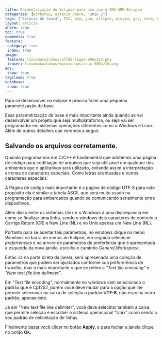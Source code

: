 ```yaml
---
title: Parametrização do Eclipse para uso com o GNU ARM Eclipse
categories: [workshop, estacio_ceara, "2016_2"]
tags: ["Estácio do Ceará", FIC, arm, gnu, eclipse, plugin, gcc, none, eabi, Workshop, pranejamento]
layout: article
share: true
toc: true
comments: true
feature:
 category: true
 index: true
image:
 feature: linuxmacwindows/allOS-logos-900x210.png
 teaser: linuxmacwindows/macwindowslinux-500x210.png
ads: 
 show: true
tagcloud: true
coinbase:
 show: true
---
```


Para se desenvolver no eclipse é preciso fazer uma pequena parametrização de base.

<!--more-->

Essa parametrização de base é mais importante ainda quando se vai desenvolver um projeto que seja multiplataforma, ou seja vai ser programador em sistemas operações diferentes como o Windows e Linux. Além de outros detalhes que veremos a seguir.

## Salvando os arquivos corretamente.

Quando programamos em C/C++ é fundamental que adotemos uma página de código para codifiação de arquivos que seja utilizavel em qualquer dos ambientes que o aplicativos será utilizado, evitando assim a interpretação erronea de caracteres especiais. Como letras acentuadas e outros caracteres especiais.

A Página de código mais importante é a página de código UTF-8 para este propósito ela é similar a tabela ASCII, que será muito usado na programação para embarcados quando se comunicando serialmente entre dispositivos.

Além disso entre os sistemas Unix e o Windows á uma discrepancia em como se finalizar uma linha, sendo o windows dois caracteres de controle o Carrige Return (CR) e New Line (NL) e no Unix apenas um New Line (NL).

Portanto para se acertar tais parametros, no windows clique no menú _Windows_ na barra de menus do Eclipse, em seguida selecione _preferrencies_ e na arvore de parametros de preferência que é apresentada a esquerda da nova janela, escolha o caminho _General_,_Workspace_.

Então irá na parte direta da janela, será apresenado uma coleção de parametros que podem ser ajustados conforme sua prefererência de trabalho, mas o mais importante o que se refere a _"Text file encoding"_ e _"New text file line delimiter"_.

Em "Text file encoding", normalmente no windows vem selecionado o padrão que é Cp1252, porém você deve mudar para a opção que lhe permite selecionar na caixa de seleção o padrão **UTF-8**, não escolha outro padrão, apenas este.

Já em "New text file line delimiter", você deve selecinar também a caixa que permite seleção e escolher o sistema operacional "Unix" como sendo o seu padrão de delimitação de linhas.

Finalmente basta você clicar no botão **Apply**, e para fechar a janela clique no botão **Ok**.



